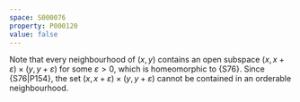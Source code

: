 ```yaml
---
space: S000076
property: P000120
value: false
---
```


Note that every neighbourhood of $(x,y)$ contains an open subspace
$(x,x+\varepsilon)\times(y,y+\varepsilon)$ for some $\varepsilon>0$,
which is homeomorphic to {S76}.
Since {S76|P154},
the set $(x,x+\varepsilon)\times(y,y+\varepsilon)$ cannot be contained in an orderable neighbourhood.
